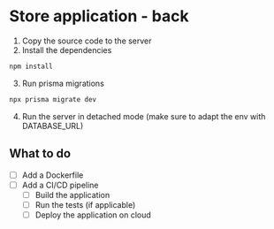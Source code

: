 # Store application - back

1. Copy the source code to the server
2. Install the dependencies
```bash
npm install
```
3. Run prisma migrations
```bash
npx prisma migrate dev
```
4. Run the server in detached mode (make sure to adapt the env with DATABASE_URL)

## What to do
- [ ] Add a Dockerfile
- [ ] Add a CI/CD pipeline
    - [ ] Build the application
    - [ ] Run the tests (if applicable)
    - [ ] Deploy the application on cloud
